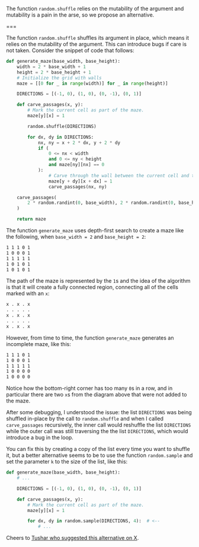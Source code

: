 The function `random.shuffle` relies on the mutability of the argument and mutability is a pain in the arse, so we propose an alternative.

===

The function `random.shuffle` shuffles its argument in place, which means it relies on the mutability of the argument.
This can introduce bugs if care is not taken.
Consider the snippet of code that follows:

```py
def generate_maze(base_width, base_height):
    width = 2 * base_width + 1
    height = 2 * base_height + 1
    # Initialize the grid with walls
    maze = [[0 for _ in range(width)] for _ in range(height)]

    DIRECTIONS = [(-1, 0), (1, 0), (0, -1), (0, 1)]

    def carve_passages(x, y):
        # Mark the current cell as part of the maze.
        maze[y][x] = 1

        random.shuffle(DIRECTIONS)

        for dx, dy in DIRECTIONS:
            nx, ny = x + 2 * dx, y + 2 * dy
            if (
                0 <= nx < width
                and 0 <= ny < height
                and maze[ny][nx] == 0
            ):
                # Carve through the wall between the current cell and the neighbor
                maze[y + dy][x + dx] = 1
                carve_passages(nx, ny)

    carve_passages(
        2 * random.randint(0, base_width), 2 * random.randint(0, base_height)
    )

    return maze
```

The function `generate_maze` uses depth-first search to create a maze like the following, when `base_width = 2` and `base_height = 2`:

```txt
1 1 1 0 1
1 0 0 0 1
1 1 1 1 1
1 0 1 0 1
1 0 1 0 1
```

The path of the maze is represented by the `1`s and the idea of the algorithm is that it will create a fully connected region, connecting all of the cells marked with an `x`:

```txt
x . x . x
. . . . .
x . x . x
. . . . .
x . x . x
```

However, from time to time, the function `generate_maze` generates an incomplete maze, like this:

```txt
1 1 1 0 1
1 0 0 0 1
1 1 1 1 1
1 0 0 0 0
1 0 0 0 0
```

Notice how the bottom-right corner has too many `0`s in a row, and in particular there are two `x`s from the diagram above that were not added to the maze.

After some debugging, I understood the issue: the list `DIRECTIONS` was being shuffled in-place by the call to `random.shuffle` and when I called `carve_passages` recursively, the inner call would reshuffle the list `DIRECTIONS` while the outer call was still traversing the the list `DIRECTIONS`, which would introduce a bug in the loop.

You can fix this by creating a copy of the list every time you want to shuffle it, but a better alternative seems to be to use the function `random.sample` and set the parameter `k` to the size of the list, like this:

```py
def generate_maze(base_width, base_height):
    # ...

    DIRECTIONS = [(-1, 0), (1, 0), (0, -1), (0, 1)]

    def carve_passages(x, y):
        # Mark the current cell as part of the maze.
        maze[y][x] = 1

        for dx, dy in random.sample(DIRECTIONS, 4):  # <--
            # ...
```

Cheers to [Tushar who suggested this alternative on X](https://x.com/tusharisanerd/status/1828455547919855728).

